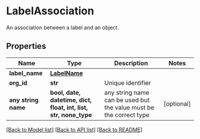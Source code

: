 # LabelAssociation

An association between a label and an object.

## Properties
Name | Type | Description | Notes
------------ | ------------- | ------------- | -------------
**label_name** | [**LabelName**](LabelName.md) |  | 
**org_id** | **str** | Unique identifier | 
**any string name** | **bool, date, datetime, dict, float, int, list, str, none_type** | any string name can be used but the value must be the correct type | [optional]

[[Back to Model list]](../README.md#documentation-for-models) [[Back to API list]](../README.md#documentation-for-api-endpoints) [[Back to README]](../README.md)


